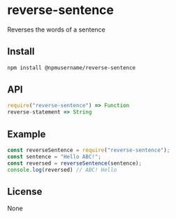 # reverse-sentence
Reverses the words of a sentence
## Install
```sh
npm install @npmusername/reverse-sentence
```
## API
```js
require("reverse-sentence") => Function
reverse-statement => String
```
## Example
```js
const reverseSentence = require("reverse-sentence"); 
const sentence = "Hello ABC!"; 
const reversed = reverseSentence(sentence); 
console.log(reversed) // ABC! Hello
```
## License
None